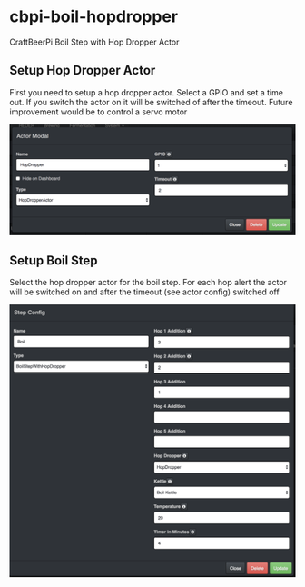 # cbpi-boil-hopdropper
CraftBeerPi Boil Step with Hop Dropper Actor

## Setup Hop Dropper Actor
First you need to setup a hop dropper actor. Select a GPIO and set a time out. 
If you switch the actor on it will be switched of after the timeout.
Future improvement would be to control a servo motor 

![alt text](https://github.com/Manuel83/cbpi-boil-hopdropper/raw/master/HopDropperActor.png)

## Setup Boil Step
Select the hop dropper actor for the boil step. For each hop alert the actor will be switched on and after the timeout (see actor config) switched off

![alt text](https://github.com/Manuel83/cbpi-boil-hopdropper/raw/master/BoilStepWithHopDropper.png)
